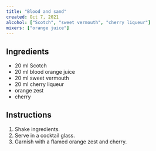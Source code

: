 ```yaml
---
title: "Blood and sand"
created: Oct 7, 2021
alcohol: ["Scotch", "sweet vermouth", "cherry liqueur"]
mixers: ["orange juice"]
---
```


## Ingredients

- 20 ml Scotch
- 20 ml blood orange juice
- 20 ml sweet vermouth
- 20 ml cherry liqueur
- orange zest
- cherry

## Instructions

1. Shake ingredients.
2. Serve in a cocktail glass.
3. Garnish with a flamed orange zest and cherry.
